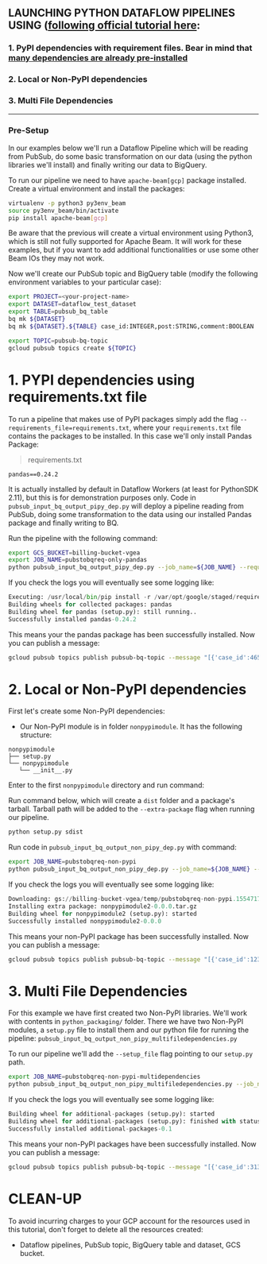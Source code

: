 ## LAUNCHING PYTHON DATAFLOW PIPELINES USING ([following official tutorial here](https://beam.apache.org/documentation/sdks/python-pipeline-dependencies/#multiple-file-dependencies):
### 1. PyPI dependencies with requirement files. Bear in mind that [many dependencies are already pre-installed](https://cloud.google.com/dataflow/docs/concepts/sdk-worker-dependencies)
### 2. Local or Non-PyPI dependencies
### 3. Multi File Dependencies

--------

### Pre-Setup

In our examples below we'll run a Dataflow Pipeline which will be reading from PubSub, do some basic
transformation on our data (using the python libraries we'll install) and finally writing our data to BigQuery.

To run our pipeline we need to have `apache-beam[gcp]` package installed. Create a virtual environment and install the packages:

```bash
virtualenv -p python3 py3env_beam 
source py3env_beam/bin/activate
pip install apache-beam[gcp]
```

Be aware that the previous will create a virtual environment using Python3, which is still not fully supported for Apache Beam.
It will work for these examples, but if you want to add additional functionalities or use some other Beam IOs they may not work.

Now we'll create our PubSub topic and BigQuery table (modify the following environment variables to your particular case): 

```bash
export PROJECT=<your-project-name>
export DATASET=dataflow_test_dataset
export TABLE=pubsub_bq_table
bq mk ${DATASET}
bq mk ${DATASET}.${TABLE} case_id:INTEGER,post:STRING,comment:BOOLEAN

export TOPIC=pubsub-bq-topic
gcloud pubsub topics create ${TOPIC}
```

# 1. PYPI dependencies using requirements.txt file

To run a pipeline that makes use of PyPI packages simply add the flag `--requirements_file=requirements.txt`, 
where your `requirements.txt` file contains the packages to be installed. In this case we'll only install Pandas Package:
> requirements.txt
```
pandas==0.24.2
```

It is actually installed by default in Dataflow Workers (at least for PythonSDK 2.11), but this is for demonstration purposes only.
Code in `pubsub_input_bq_output_pipy_dep.py` will deploy a pipeline reading from PubSub, doing some transformation to the data 
using our installed Pandas package and finally writing to BQ. 

Run the pipeline with the following command:
```bash
export GCS_BUCKET=billing-bucket-vgea
export JOB_NAME=pubstobqreq-only-pandas 
python pubsub_input_bq_output_pipy_dep.py --job_name=${JOB_NAME} --requirements_file=requirements.txt --runner=DataflowRunner --temp_location=gs://${GCS_BUCKET}/temp --streaming --input_topic projects/${PROJECT}/topics/${TOPIC} --table=${TABLE} --dataset=${DATASET} --project_id=${PROJECT} 
```

If you check the logs you will eventually see some logging like:

```python
Executing: /usr/local/bin/pip install -r /var/opt/google/staged/requirements.txt
Building wheels for collected packages: pandas
Building wheel for pandas (setup.py): still running..
Successfully installed pandas-0.24.2
```

This means your the pandas package has been successfully installed. Now you can publish a message:

```bash
gcloud pubsub topics publish pubsub-bq-topic --message "[{'case_id':465,'post':'','comment':True}]"
```

# 2. Local or Non-PyPI dependencies

First let's create some Non-PyPI dependencies:
- Our Non-PyPI module is in folder `nonpypimodule`. It has the following structure:

```tree
nonpypimodule
├── setup.py
└── nonpypimodule
   └── __init__.py
```

Enter to the first `nonpypimodule` directory and run command:

Run command below, which will create a `dist` folder and a package's tarball. Tarball path will be added to the `--extra-package` flag  when running our pipeline.
```bash
python setup.py sdist
```

Run code in `pubsub_input_bq_output_non_pipy_dep.py`  with command:
```bash
export JOB_NAME=pubstobqreq-non-pypi
python pubsub_input_bq_output_non_pipy_dep.py --job_name=${JOB_NAME} --extra_package=<paht-to-nonpypi-tarball>/nonpypimodule/dist/nonpypimodule-0.1.tar.gz --runner=DataflowRunner --temp_location=gs://${GCS_BUCKET}/temp --streaming --input_topic projects/${PROJECT}/topics/${TOPIC} --table=${TABLE} --dataset=${DATASET} --project_id=${PROJECT} 
```

If you check the logs you will eventually see some logging like:

```python
Downloading: gs://billing-bucket-vgea/temp/pubstobqreq-non-pypi.1554717408.856450/nonpypimodule2-0.0.0.tar.gz to /var/opt/google/tmp/download.0.641644710/file.0 (size: 0 Kb, MD5: Ou48TOCEfsG7KubvEVZHiw==)
Installing extra package: nonpypimodule2-0.0.0.tar.gz
Building wheel for nonpypimodule2 (setup.py): started
Successfully installed nonpypimodule2-0.0.0
```

This means your non-PyPI package has been successfully installed. Now you can publish a message:

```bash
gcloud pubsub topics publish pubsub-bq-topic --message "[{'case_id':123,'post':'asfca','comment':True}]"
```

# 3. Multi File Dependencies  

For this example we have first created two Non-PyPI libraries. We'll work with contents in `python_packaging/` folder. There we have two Non-PyPI modules, a `setup.py` file to install them and our python file for running the pipeline: `pubsub_input_bq_output_non_pipy_multifiledependencies.py`


To run our pipeline we'll add the `--setup_file` flag pointing to our `setup.py` path.
```bash
export JOB_NAME=pubstobqreq-non-pypi-multidependencies
python pubsub_input_bq_output_non_pipy_multifiledependencies.py --job_name ${JOB_NAME} --setup_file /<path-to-setup-file>/setup.py --runner=DataflowRunner --temp_location=gs://${GCS_BUCKET}/temp --streaming --input_topic projects/${PROJECT}/topics/${TOPIC} --table=${TABLE} --dataset=${DATASET} --project_id=${PROJECT}
```

If you check the logs you will eventually see some logging like:

```python
Building wheel for additional-packages (setup.py): started
Building wheel for additional-packages (setup.py): finished with status 'done'
Successfully installed additional-packages-0.1
```

This means your non-PyPI packages have been successfully installed. Now you can publish a message:

```bash
gcloud pubsub topics publish pubsub-bq-topic --message "[{'case_id':313,'post':'aasdfsfca','comment':True}]"
```

# CLEAN-UP

To avoid incurring charges to your GCP account for the resources used in this tutorial, don't forget to delete all the resources created:
- Dataflow pipelines, PubSub topic, BigQuery table and dataset, GCS bucket.
